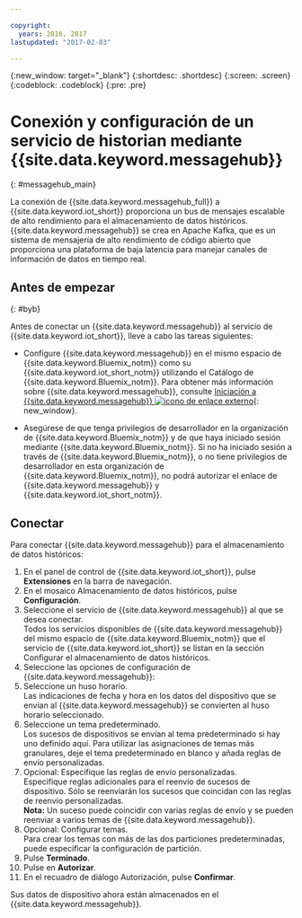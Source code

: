 ```yaml
---

copyright:
  years: 2016, 2017
lastupdated: "2017-02-03"

---
```


{:new_window: target="\_blank"}
{:shortdesc: .shortdesc}
{:screen: .screen}
{:codeblock: .codeblock}
{:pre: .pre}

# Conexión y configuración de un servicio de historian mediante {{site.data.keyword.messagehub}}  
{: #messagehub_main}

La conexión de {{site.data.keyword.messagehub_full}} a {{site.data.keyword.iot_short}} proporciona un bus de mensajes escalable de alto rendimiento para el almacenamiento de datos históricos. {{site.data.keyword.messagehub}} se crea en Apache Kafka, que es un sistema de mensajería de alto rendimiento de código abierto que proporciona una plataforma de baja latencia para manejar canales de información de datos en tiempo real.

## Antes de empezar  
{: #byb}

Antes de conectar un {{site.data.keyword.messagehub}} al servicio de {{site.data.keyword.iot_short}}, lleve a cabo las tareas siguientes:

- Configure {{site.data.keyword.messagehub}} en el mismo espacio de {{site.data.keyword.Bluemix_notm}} como su {{site.data.keyword.iot_short_notm}} utilizando el Catálogo de {{site.data.keyword.Bluemix_notm}}. Para obtener más información sobre {{site.data.keyword.messagehub}}, consulte [Iniciación a {{site.data.keyword.messagehub}} ![icono de enlace externo](../../icons/launch-glyph.svg)](https://console.{DomainName}/docs/services/MessageHub/index.html){: new_window}.

- Asegúrese de que tenga privilegios de desarrollador en la organización de {{site.data.keyword.Bluemix_notm}} y de que haya iniciado sesión mediante {{site.data.keyword.Bluemix_notm}}. Si no ha iniciado sesión a través de {{site.data.keyword.Bluemix_notm}}, o no tiene privilegios de desarrollador en esta organización de {{site.data.keyword.Bluemix_notm}}, no podrá autorizar el enlace de {{site.data.keyword.messagehub}} y {{site.data.keyword.iot_short_notm}}.

## Conectar

Para conectar {{site.data.keyword.messagehub}} para el almacenamiento de datos históricos:

1. En el panel de control de {{site.data.keyword.iot_short}}, pulse **Extensiones** en la barra de navegación.
2. En el mosaico Almacenamiento de datos históricos, pulse **Configuración**.
4. Seleccione el servicio de {{site.data.keyword.messagehub}} al que se desea conectar.  
Todos los servicios disponibles de {{site.data.keyword.messagehub}} del mismo espacio de {{site.data.keyword.Bluemix_notm}} que el servicio de {{site.data.keyword.iot_short}} se listan en la sección Configurar el almacenamiento de datos históricos.
5. Seleccione las opciones de configuración de {{site.data.keyword.messagehub}}:
 1. Seleccione un huso horario.  
 Las indicaciones de fecha y hora en los datos del dispositivo que se envían al {{site.data.keyword.messagehub}} se convierten al huso horario seleccionado.
 2. Seleccione un tema predeterminado.  
 Los sucesos de dispositivos se envían al tema predeterminado si hay uno definido aquí. Para utilizar las asignaciones de temas más granulares, deje el tema predeterminado en blanco y añada reglas de envío personalizadas.
 3. Opcional: Especifique las reglas de envío personalizadas.  
 Especifique reglas adicionales para el reenvío de sucesos de dispositivo. Sólo se reenviarán los sucesos que coincidan con las reglas de reenvío personalizadas.  
 **Nota:** Un suceso puede coincidir con varias reglas de envío y se pueden reenviar a varios temas de {{site.data.keyword.messagehub}}.
 4. Opcional: Configurar temas.  
 Para crear los temas con más de las dos particiones predeterminadas, puede especificar la configuración de partición.
 5. Pulse **Terminado**.
5. Pulse en **Autorizar**.
6. En el recuadro de diálogo Autorización, pulse **Confirmar**.

Sus datos de dispositivo ahora están almacenados en el {{site.data.keyword.messagehub}}.
